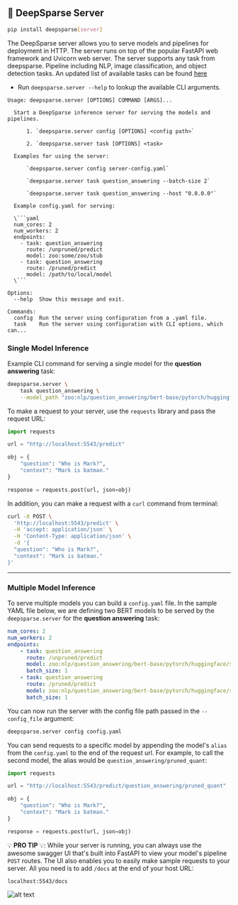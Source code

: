 ## 🔌 DeepSparse Server

```bash
pip install deepsparse[server]
```

The DeepSparse server allows you to serve models and pipelines for deployment in HTTP. The server runs on top of the popular FastAPI web framework and Uvicorn web server.
The server supports any task from deepsparse. Pipeline including NLP, image classification, and object detection tasks.
An updated list of available tasks can be found
[here](https://github.com/neuralmagic/deepsparse/blob/main/src/deepsparse/PIPELINES.md)

 - Run `deepsparse.server --help` to lookup the available CLI arguments.

```
Usage: deepsparse.server [OPTIONS] COMMAND [ARGS]...

  Start a DeepSparse inference server for serving the models and pipelines.

      1. `deepsparse.server config [OPTIONS] <config path>`

      2. `deepsparse.server task [OPTIONS] <task>

  Examples for using the server:

      `deepsparse.server config server-config.yaml`

      `deepsparse.server task question_answering --batch-size 2`

      `deepsparse.server task question_answering --host "0.0.0.0"`

  Example config.yaml for serving:

  \```yaml
  num_cores: 2
  num_workers: 2
  endpoints:
    - task: question_answering
      route: /unpruned/predict
      model: zoo:some/zoo/stub
    - task: question_answering
      route: /pruned/predict
      model: /path/to/local/model
  \```

Options:
  --help  Show this message and exit.

Commands:
  config  Run the server using configuration from a .yaml file.
  task    Run the server using configuration with CLI options, which can...
```

### Single Model Inference

Example CLI command for serving a single model for the **question answering** task:

```bash
deepsparse.server \
    task question_answering \
    --model_path "zoo:nlp/question_answering/bert-base/pytorch/huggingface/squad/12layer_pruned80_quant-none-vnni"
```

To make a request to your server, use the `requests` library and pass the request URL:

```python
import requests

url = "http://localhost:5543/predict"

obj = {
    "question": "Who is Mark?", 
    "context": "Mark is batman."
}

response = requests.post(url, json=obj)
```

In addition, you can make a request with a `curl` command from terminal:

```bash
curl -X POST \
  'http://localhost:5543/predict' \
  -H 'accept: application/json' \
  -H 'Content-Type: application/json' \
  -d '{
  "question": "Who is Mark?",
  "context": "Mark is batman."
}'
```
__ __
### Multiple Model Inference
To serve multiple models you can build a `config.yaml` file. 
In the sample YAML file below, we are defining two BERT models to be served by the `deepsparse.server` for the **question answering** task:

```yaml
num_cores: 2
num_workers: 2
endpoints:
    - task: question_answering
      route: /unpruned/predict
      model: zoo:nlp/question_answering/bert-base/pytorch/huggingface/squad/base-none
      batch_size: 1
    - task: question_answering
      route: /pruned/predict
      model: zoo:nlp/question_answering/bert-base/pytorch/huggingface/squad/12layer_pruned80_quant-none-vnni
      batch_size: 1
```
You can now run the server with the config file path passed in the `--config_file` argument:

```bash
deepsparse.server config config.yaml
```

You can send requests to a specific model by appending the model's `alias` from the `config.yaml` to the end of the request url. For example, to call the second model, the alias would be `question_answering/pruned_quant`:

```python
import requests

url = "http://localhost:5543/predict/question_answering/pruned_quant"

obj = {
    "question": "Who is Mark?", 
    "context": "Mark is batman."
}

response = requests.post(url, json=obj)
```

💡 **PRO TIP** 💡: While your server is running, you can always use the awesome swagger UI that's built into FastAPI to view your model's pipeline `POST` routes.
The UI also enables you to easily make sample requests to your server.
All you need is to add `/docs` at the end of your host URL:

    localhost:5543/docs

![alt text](./img/swagger_ui.png)

